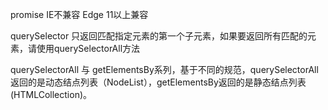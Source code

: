 promise IE不兼容 
Edge 11以上兼容  

querySelector 只返回匹配指定元素的第一个子元素，如果要返回所有匹配的元素，请使用querySelectorAll方法  

querySelectorAll 与 getElementsBy系列，基于不同的规范，querySelectorAll返回的是动态结点列表（NodeList），getElementsBy返回的是静态结点列表(HTMLCollection)。  


